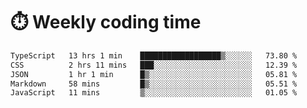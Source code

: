 
# :stopwatch: Weekly coding time
<!--START_SECTION:waka-->

```txt
TypeScript   13 hrs 1 min    ██████████████████▒░░░░░░   73.80 %
CSS          2 hrs 11 mins   ███░░░░░░░░░░░░░░░░░░░░░░   12.39 %
JSON         1 hr 1 min      █▒░░░░░░░░░░░░░░░░░░░░░░░   05.81 %
Markdown     58 mins         █▒░░░░░░░░░░░░░░░░░░░░░░░   05.51 %
JavaScript   11 mins         ▒░░░░░░░░░░░░░░░░░░░░░░░░   01.05 %
```

<!--END_SECTION:waka-->


<!-- <p> <img src="https://github-readme-stats.vercel.app/api?username=cozgerest&show_icons=true&hide_border=false" />  </p> -->


